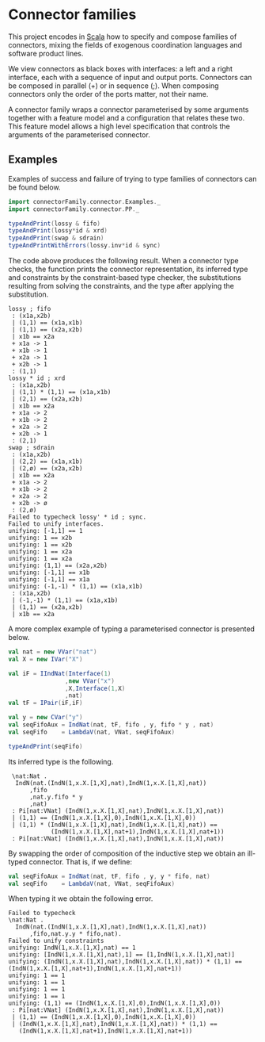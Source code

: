 Connector families
==================

This project encodes in [Scala](http://www.scala-lang.org) how to specify and compose families of connectors, mixing the fields of exogenous coordination languages and software product lines.

We view connectors as black boxes with interfaces: a left and a right interface, each with a sequence of input and output ports. Connectors can be composed in parallel (+) or in sequence (;). When composing connectors only the order of the ports matter, not their name.

A connector family wraps a connector parameterised by some arguments together with a feature model and a configuration that relates these two. This feature model allows a high level specification that controls the arguments of the parameterised connector.

Examples
--------
Examples of success and failure of trying to type families of connectors can be found below.

```scala
import connectorFamily.connector.Examples._
import connectorFamily.connector.PP._

typeAndPrint(lossy & fifo)
typeAndPrint(lossy*id & xrd)
typeAndPrint(swap & sdrain)
typeAndPrintWithErrors(lossy.inv*id & sync)
```

The code above produces the following result. When a connector type checks, the function prints the connector representation, its inferred type and constraints by the constraint-based type checker, the substitutions resulting from solving the constraints, and the type after applying the substitution.

```
lossy ; fifo
 : (x1a,x2b)
 | (1,1) == (x1a,x1b)
 | (1,1) == (x2a,x2b)
 | x1b == x2a
 + x1a -> 1
 + x1b -> 1
 + x2a -> 1
 + x2b -> 1
 : (1,1)
lossy * id ; xrd
 : (x1a,x2b)
 | (1,1) * (1,1) == (x1a,x1b)
 | (2,1) == (x2a,x2b)
 | x1b == x2a
 + x1a -> 2
 + x1b -> 2
 + x2a -> 2
 + x2b -> 1
 : (2,1)
swap ; sdrain
 : (x1a,x2b)
 | (2,2) == (x1a,x1b)
 | (2,ø) == (x2a,x2b)
 | x1b == x2a
 + x1a -> 2
 + x1b -> 2
 + x2a -> 2
 + x2b -> ø
 : (2,ø)
Failed to typecheck lossy' * id ; sync.
Failed to unify interfaces.
unifying: [-1,1] == 1
unifying: 1 == x2b
unifying: 1 == x2b
unifying: 1 == x2a
unifying: 1 == x2a
unifying: (1,1) == (x2a,x2b)
unifying: [-1,1] == x1b
unifying: [-1,1] == x1a
unifying: (-1,-1) * (1,1) == (x1a,x1b)
 : (x1a,x2b)
 | (-1,-1) * (1,1) == (x1a,x1b)
 | (1,1) == (x2a,x2b)
 | x1b == x2a
```

A more complex example of typing a parameterised connector is presented below.

```scala
val nat = new VVar("nat")
val X = new IVar("X")

val iF = IIndNat(Interface(1)
                ,new VVar("x")
                ,X,Interface(1,X)
                ,nat)
val tF = IPair(iF,iF)

val y = new CVar("y")    
val seqFifoAux = IndNat(nat, tF, fifo , y, fifo * y , nat)
val seqFifo    = LambdaV(nat, VNat, seqFifoAux)

typeAndPrint(seqFifo)
```

Its inferred type is the following.

```
 \nat:Nat .
  IndN(nat.(IndN(1,x.X.[1,X],nat),IndN(1,x.X.[1,X],nat))
      ,fifo
      ,nat.y.fifo * y
      ,nat)
 : Pi[nat:VNat] (IndN(1,x.X.[1,X],nat),IndN(1,x.X.[1,X],nat))
 | (1,1) == (IndN(1,x.X.[1,X],0),IndN(1,x.X.[1,X],0))
 | (1,1) * (IndN(1,x.X.[1,X],nat),IndN(1,x.X.[1,X],nat)) == 
            (IndN(1,x.X.[1,X],nat+1),IndN(1,x.X.[1,X],nat+1))
 : Pi[nat:VNat] (IndN(1,x.X.[1,X],nat),IndN(1,x.X.[1,X],nat))
```

By swapping the order of composition of the inductive step we obtain an ill-typed connector. That is, if we define:

```scala
val seqFifoAux = IndNat(nat, tF, fifo , y, y * fifo, nat)
val seqFifo    = LambdaV(nat, VNat, seqFifoAux)
```

When typing it we obtain the following error.

```
Failed to typecheck
\nat:Nat .
  IndN(nat.(IndN(1,x.X.[1,X],nat),IndN(1,x.X.[1,X],nat))
      ,fifo,nat.y.y * fifo,nat).
Failed to unify constraints
unifying: IndN(1,x.X.[1,X],nat) == 1
unifying: [IndN(1,x.X.[1,X],nat),1] == [1,IndN(1,x.X.[1,X],nat)]
unifying: (IndN(1,x.X.[1,X],nat),IndN(1,x.X.[1,X],nat)) * (1,1) == (IndN(1,x.X.[1,X],nat+1),IndN(1,x.X.[1,X],nat+1))
unifying: 1 == 1
unifying: 1 == 1
unifying: 1 == 1
unifying: 1 == 1
unifying: (1,1) == (IndN(1,x.X.[1,X],0),IndN(1,x.X.[1,X],0))
 : Pi[nat:VNat] (IndN(1,x.X.[1,X],nat),IndN(1,x.X.[1,X],nat))
 | (1,1) == (IndN(1,x.X.[1,X],0),IndN(1,x.X.[1,X],0))
 | (IndN(1,x.X.[1,X],nat),IndN(1,x.X.[1,X],nat)) * (1,1) ==
   (IndN(1,x.X.[1,X],nat+1),IndN(1,x.X.[1,X],nat+1))
```